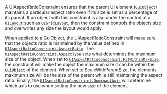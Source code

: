 A UIAspectRatioConstraint ensures that the parent UI element
([`GuiObject`](https://create.roblox.com/docs/reference/engine/classes/GuiObject)) maintains a particular aspect ratio even if its size is
set as a percentage of its parent. If an object with this constraint is also
under the control of a [`UILayout`](https://create.roblox.com/docs/reference/engine/classes/UILayout) such as [`UIGridLayout`](https://create.roblox.com/docs/reference/engine/classes/UIGridLayout), then the
constraint controls the objects size and overwrites any size the layout would
apply.

When applied to a GuiObject, the UIAspectRatioConstraint will make sure that
the objects ratio is maintained by the value defined in
[`UIAspectRatioConstraint.AspectRatio`](https://create.roblox.com/docs/reference/engine/classes/UIAspectRatioConstraint#AspectRatio). The
[`UIAspectRatioConstraint.AspectType`](https://create.roblox.com/docs/reference/engine/classes/UIAspectRatioConstraint#AspectType) sets what determines the maximum
size of the object. When set to
[`UIAspectRatioConstraint.FitWithinMaxSize`](https://create.roblox.com/docs/reference/engine/classes/UIAspectRatioConstraint#FitWithinMaxSize), the constraint will make the
object the maximum size it can be within the [`GuiObject`](https://create.roblox.com/docs/reference/engine/classes/GuiObject) of the element.
When set to ScaleWithParentSize, the elements maximum size will be the size of
the parent while still maintaining the aspect ratio. Finally, the
[`UIAspectRatioConstraint.DominantAxis`](https://create.roblox.com/docs/reference/engine/classes/UIAspectRatioConstraint#DominantAxis) will determine which axis to use
when setting the new size of the element.